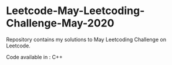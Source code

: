 # Leetcode-May-Leetcoding-Challenge-May-2020
Repository contains my solutions to May Leetcoding Challenge on Leetcode.

Code available  in : C++
